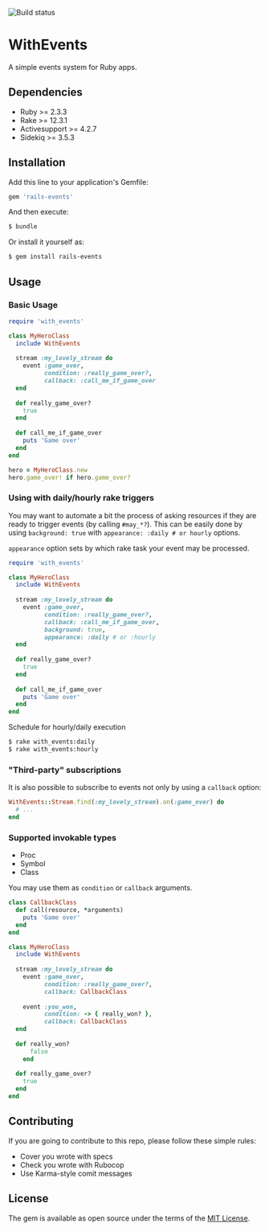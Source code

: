 ![Build status](https://travis-ci.org/pandomic/with-events.svg?branch=master)

# WithEvents
A simple events system for Ruby apps.

## Dependencies
* Ruby >= 2.3.3
* Rake >= 12.3.1
* Activesupport >= 4.2.7
* Sidekiq >= 3.5.3

## Installation
Add this line to your application's Gemfile:

```ruby
gem 'rails-events'
```

And then execute:
```bash
$ bundle
```

Or install it yourself as:
```bash
$ gem install rails-events
```

## Usage

### Basic Usage
```ruby
require 'with_events'

class MyHeroClass
  include WithEvents
  
  stream :my_lovely_stream do
    event :game_over,
          condition: :really_game_over?,
          callback: :call_me_if_game_over
  end
  
  def really_game_over?
    true
  end
  
  def call_me_if_game_over
    puts 'Game over'
  end
end

hero = MyHeroClass.new
hero.game_over! if hero.game_over?
```

### Using with daily/hourly rake triggers

You may want to automate a bit the process of asking resources if
they are ready to trigger events (by calling `#may_*?`). This can
be easily done by using `background: true` 
with `appearance: :daily # or hourly` options.

`appearance` option sets by which rake task your event may
be processed.

```ruby
require 'with_events'

class MyHeroClass
  include WithEvents
  
  stream :my_lovely_stream do
    event :game_over,
          condition: :really_game_over?,
          callback: :call_me_if_game_over,
          background: true,
          appearance: :daily # or :hourly
  end
  
  def really_game_over?
    true
  end
  
  def call_me_if_game_over
    puts 'Game over'
  end
end
```
Schedule for hourly/daily execution
```bash
$ rake with_events:daily 
$ rake with_events:hourly 
```

### "Third-party" subscriptions

It is also possible to subscribe to events not only by using
a `callback` option:

```ruby
WithEvents::Stream.find(:my_lovely_stream).on(:game_over) do
  # ...
end
```

### Supported invokable types
* Proc
* Symbol
* Class

You may use them as `condition` or `callback` arguments.

```ruby
class CallbackClass
  def call(resource, *arguments)
    puts 'Game over'
  end
end

class MyHeroClass
  include WithEvents
  
  stream :my_lovely_stream do
    event :game_over,
          condition: :really_game_over?,
          callback: CallbackClass
          
    event :you_won,
          condition: -> { really_won? },
          callback: CallbackClass
  end
  
  def really_won?
      false
    end
  
  def really_game_over?
    true
  end
end

```

## Contributing
If you are going to contribute to this repo, please follow these simple rules:
* Cover you wrote with specs
* Check you wrote with Rubocop
* Use Karma-style comit messages

## License
The gem is available as open source under the terms of the [MIT License](http://opensource.org/licenses/MIT).
